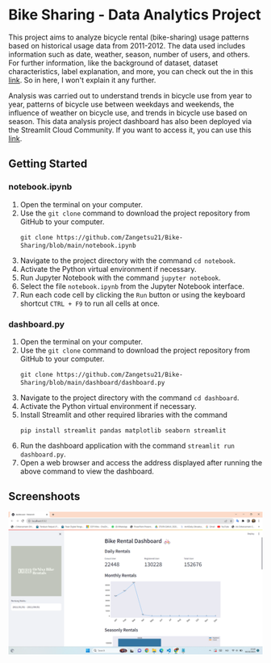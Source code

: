 # Bike Sharing - Data Analytics Project

This project aims to analyze bicycle rental (bike-sharing) usage patterns based on historical usage data from 2011-2012. The data used includes information such as date, weather, season, number of users, and others. For further information, like the background of dataset, dataset characteristics, label explanation, and more, you can check out the in this [link](https://raw.githubusercontent.com/Zangetsu21/Bike-Sharing/main/data/Readme.txt). So in here, I won't explain it any further.

Analysis was carried out to understand trends in bicycle use from year to year, patterns of bicycle use between weekdays and weekends, the influence of weather on bicycle use, and trends in bicycle use based on season. This data analysis project dashboard has also been deployed via the Streamlit Cloud Community. If you want to access it, you can use this [link](https://bike-sharing-dashboard-bima.streamlit.app/).

## Getting Started
### notebook.ipynb
1. Open the terminal on your computer.
2. Use the `git clone` command to download the project repository from GitHub to your computer.
   ```  
   git clone https://github.com/Zangetsu21/Bike-Sharing/blob/main/notebook.ipynb
   ```
4. Navigate to the project directory with the command `cd notebook`.
5. Activate the Python virtual environment if necessary.
6. Run Jupyter Notebook with the command `jupyter notebook`.
7. Select the file `notebook.ipynb` from the Jupyter Notebook interface.
8. Run each code cell by clicking the `Run` button or using the keyboard shortcut `CTRL + F9` to run all cells at once.

### dashboard.py
1. Open the terminal on your computer.
2. Use the `git clone` command to download the project repository from GitHub to your computer.
   ```
   git clone https://github.com/Zangetsu21/Bike-Sharing/blob/main/dashboard/dashboard.py
   ```
4. Navigate to the project directory with the command `cd dashboard`.
5. Activate the Python virtual environment if necessary.
6. Install Streamlit and other required libraries with the command
   ```
   pip install streamlit pandas matplotlib seaborn streamlit
   ```
8. Run the dashboard application with the command `streamlit run dashboard.py`.
9. Open a web browser and access the address displayed after running the above command to view the dashboard.

## Screenshoots
![alt text](https://github.com/OrNixz/bike-sharing-rentals/blob/main/screenshots/Screenshot%20(91).png?raw=true)


